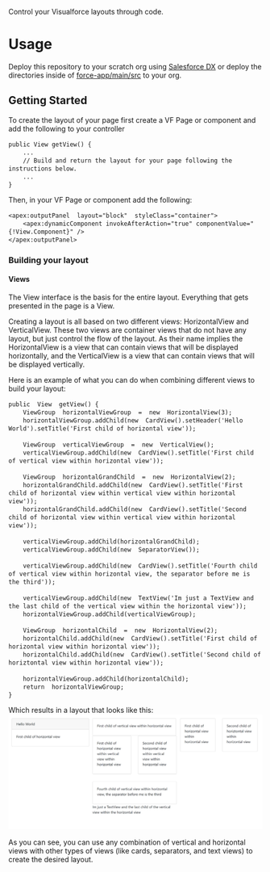 Control your Visualforce layouts through code.

# Usage

Deploy this repository to your scratch org using [Salesforce    DX](https://developer.salesforce.com/docs/atlas.en-us.sfdx_dev.meta/sfdx_dev/sfdx_dev_develop.htm) or deploy the directories inside of [force-app/main/src](https://github.com/cesarParra/visualforce-layout-manager/tree/master/force-app/main/src)    to your org.

## Getting Started
To create the layout of your page first create a VF Page or component and add the following to your controller

    public View getView() {
	    ...
	    // Build and return the layout for your page following the instructions below.
	    ...
    }
Then, in your VF Page or component add the following:

    <apex:outputPanel  layout="block"  styleClass="container">
	    <apex:dynamicComponent invokeAfterAction="true" componentValue="{!View.Component}" />
	</apex:outputPanel>

### Building your layout

#### Views
The View interface is the basis for the entire layout. Everything that gets presented in the page is a View.

Creating a layout is all based on two different views: HorizontalView and VerticalView. These two views are container views that do not have any layout, but just control the flow of the layout.
As their name implies the HorizontalView is a view that can contain views that will be displayed horizontally, and the VerticalView is a view that can contain views that will be displayed vertically.

Here is an example of what you can do when combining different views to build your layout:

    public  View  getView() {
	    ViewGroup  horizontalViewGroup  =  new  HorizontalView(3);
		horizontalViewGroup.addChild(new  CardView().setHeader('Hello World').setTitle('First child of horizontal view'));
	
		ViewGroup  verticalViewGroup  =  new  VerticalView();
		verticalViewGroup.addChild(new  CardView().setTitle('First child of vertical view within horizontal view'));
		
		ViewGroup  horizontalGrandChild  =  new  HorizontalView(2);
		horizontalGrandChild.addChild(new  CardView().setTitle('First child of horizontal view within vertical view within horizontal view'));
		horizontalGrandChild.addChild(new  CardView().setTitle('Second child of horizontal view within vertical view within horizontal view'));
		
		verticalViewGroup.addChild(horizontalGrandChild);
		verticalViewGroup.addChild(new  SeparatorView());

		verticalViewGroup.addChild(new  CardView().setTitle('Fourth child of vertical view within horizontal view, the separator before me is the third'));

		verticalViewGroup.addChild(new  TextView('Im just a TextView and the last child of the vertical view within the horizontal view'));
		horizontalViewGroup.addChild(verticalViewGroup);

		ViewGroup  horizontalChild  =  new  HorizontalView(2);
		horizontalChild.addChild(new  CardView().setTitle('First child of horizontal view within horizontal view'));
		horizontalChild.addChild(new  CardView().setTitle('Second child of horiztontal view within horizontal view'));

		horizontalViewGroup.addChild(horizontalChild);
		return  horizontalViewGroup;
	}

Which results in a layout that looks like this:
![Example Image](https://raw.githubusercontent.com/cesarParra/visualforce-layout-manager/master/images/example-layout.PNG)

As you can see, you can use any combination of vertical and horizontal views with other types of views (like cards, separators, and text views) to create the desired layout.